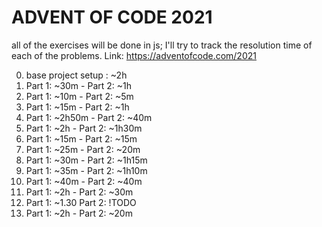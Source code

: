 # ADVENT OF CODE 2021

all of the exercises will be done in js; I'll try to track the resolution time of each of the problems. Link: https://adventofcode.com/2021

0. base project setup : ~2h
1. Part 1: ~30m - Part 2: ~1h
2. Part 1: ~10m - Part 2: ~5m
3. Part 1: ~15m - Part 2: ~1h
4. Part 1: ~2h50m - Part 2: ~40m
5. Part 1: ~2h - Part 2: ~1h30m
6. Part 1: ~15m - Part 2: ~15m
7. Part 1: ~25m - Part 2: ~20m
8. Part 1: ~30m - Part 2: ~1h15m
9. Part 1: ~35m - Part 2: ~1h10m
10. Part 1: ~40m - Part 2: ~40m
11. Part 1: ~2h - Part 2: ~30m
12. Part 1: ~1.30 Part 2: !TODO
13. Part 1: ~2h - Part 2: ~20m